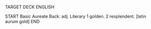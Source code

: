 TARGET DECK
ENGLISH

START
Basic
Aureate
Back: adj. Literary 1 golden. 2 resplendent. [latin aurum gold]
END

